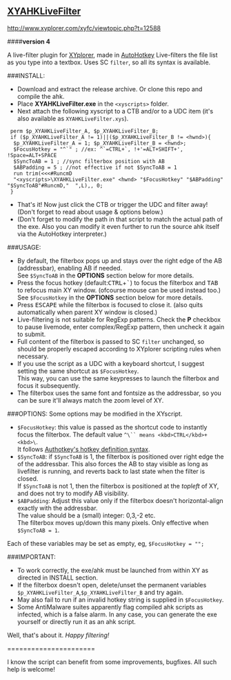 ## [XYAHKLiveFilter](https://www.github.com/SammaySarkar/XYAHKLiveFilter)
http://www.xyplorer.com/xyfc/viewtopic.php?t=12588

####**version 4**

A live-filter plugin for [XYplorer](http://www.xyplorer.com), made in [AutoHotkey](http://www.ahkscript.org)
Live-filters the file list as you type into a textbox. Uses SC `filter`, so all its syntax is available.

###INSTALL:
* Download and extract the release archive. Or clone this repo and compile the ahk.
* Place **XYAHKLiveFilter.exe** in the `<xyscripts>` folder.
* Next attach the following xyscript to a CTB and/or to a UDC item (it's also available as `XYAHKLiveFilter.xys`).
```
 perm $p_XYAHKLiveFilter_A, $p_XYAHKLiveFilter_B;
 if ($p_XYAHKLiveFilter_A != 1)||($p_XYAHKLiveFilter_B != <hwnd>){
  $p_XYAHKLiveFilter_A = 1; $p_XYAHKLiveFilter_B = <hwnd>;
  $FocusHotkey = "^`" ; //ex: ^`=CTRL+`, !+'=ALT+SHIFT+', !Space=ALT+SPACE
  $SyncToAB = 1 ; //sync filterbox position with AB
  $ABPadding = 5 ; //not effective if not $SyncToAB = 1
  run trim(<<<#RuncmD
  "<xyscripts>\XYAHKLiveFilter.exe" <hwnd> "$FocusHotkey" "$ABPadding" "$SyncToAB"#RuncmD,"  ",L),, 0;
 }
```
* That's it! Now just click the CTB or trigger the UDC and filter away! (Don't forget to read about usage & options below.)
* (Don't forget to modify the path in that script to match the actual path of the exe.
  Also you can modify it even further to run the source ahk itself via the AutoHotkey interpreter.)

###USAGE:
* By default, the filterbox pops up and stays over the right edge of the AB (addressbar), enabling AB if needed.<br/>
  See `$SyncToAB` in the **OPTIONS** section below for more details.
* Press the focus hotkey (default:<kbd>CTRL</kbd>+<kbd>\`</kbd>) to focus the filterbox and <kbd>TAB</kbd>
  to refocus main XY window. (ofcourse mouse can be used instead too.)<br/>
  See `$FocusHotkey` in the **OPTIONS** section below for more details.
* Press <kbd>ESCAPE</kbd> while the filterbox is focused to close it. (also quits automatically when parent XY window is closed.)
* Live-filtering is not suitable for RegExp patterns. Check the **P** checkbox to pause livemode, enter complex/RegExp pattern, then uncheck it again to submit.
* Full content of the filterbox is passed to SC `filter` unchanged, so should be properly escaped according to XYplorer scripting rules when necessary.
* If you use the script as a UDC with a keyboard shortcut, I suggest setting the same shortcut as `$FocusHotkey`.<br/>
  This way, you can use the same keypresses to launch the filterbox and focus it subsequently.
* The filterbox uses the same font and fontsize as the addressbar, so you can be sure it'll always match the zoom level of XY.


###OPTIONS:
Some options may be modified in the XYscript.
* `$FocusHotkey`: this value is passed as the shortcut code to instantly focus the filterbox. The default value `^\`` means <kbd>CTRL</kbd>+<kbd>\`</kbd>.<br/>
  It follows [Authotkey's hotkey definition syntax](http://ahkscript.org/docs/Hotkeys.htm).
* `$SyncToAB`: if `$SyncToAB` is 1, the filterbox is positioned over right edge the of the addressbar.
  This also forces the AB to stay visible as long as livefilter is running, and reverts back to last state when the filter is closed.<br/>
  If `$SyncToAB` is not 1, then the filterbox is positioned at the *topleft* of XY, and does not try to modify AB visibility.
* `$ABPadding`: Adjust this value only if the filterbox doesn't horizontal-align exactly with the addressbar.<br/>
  The value should be a (small) integer: 0,3,-2 etc.<br/>
  The filterbox moves up/down this many pixels. Only effective when `$SyncToAB = 1`.

Each of these variables may be set as empty, eg, `$FocusHotkey = "";`

###IMPORTANT:
* To work correctly, the exe/ahk must be launched from within XY as directed in INSTALL section.
* If the filterbox doesn't open, delete/unset the permanent variables `$p_XYAHKLiveFilter_A`,`$p_XYAHKLiveFilter_B` and try again.
* May also fail to run if an invalid hotkey string is supplied in `$FocusHotkey`.
* Some AntiMalware suites apparently flag compiled ahk scripts as infected, which is a false alarm.
  In any case, you can generate the exe yourself or directly run it as an ahk script.

Well, that's about it.
*Happy filtering!*

======================

I know the script can benefit from some improvements, bugfixes. All such help is welcome!
